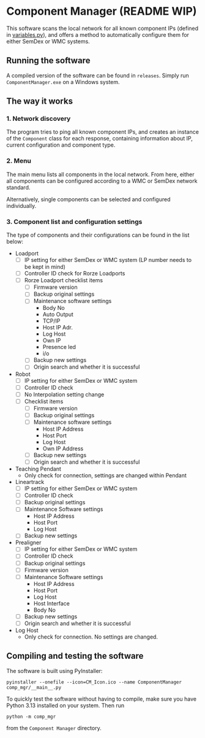 # Component Manager (README WIP)

This software scans the local network for all known component IPs (defined in [variables.py](comp_mgr/variables.py)), and offers a method to automatically configure them for either SemDex or WMC systems.

## Running the software

A compiled version of the software can be found in `releases`. Simply run `ComponentManager.exe` on a Windows system.

## The way it works

### 1. Network discovery 

The program tries to ping all known component IPs, and creates an instance of the `Component` class for each response, containing information about IP, current configuration and component type.

### 2. Menu

The main menu lists all components in the local network. From here, either all components can be configured according to a WMC or SemDex network standard.

Alternatively, single components can be selected and configured individually.

### 3. Component list and configuration settings

The type of components and their configurations can be found in the list below:

- Loadport
    - [ ] IP setting for either SemDex or WMC system (LP number needs to be kept in mind)
    - [ ] Controller ID check for Rorze Loadports
    - [ ] Rorze Loadport checklist items
        - [ ] Firmware version
        - [ ] Backup original settings
        - [ ] Maintenance software settings
            - Body No
            - Auto Output
            - TCP/IP
            - Host IP Adr.
            - Log Host
            - Own IP
            - Presence led
            - i/o
        - [ ] Backup new settings
        - [ ] Origin search and whether it is successful
- Robot
    - [ ] IP setting for either SemDex or WMC system
    - [ ] Controller ID check
    - [ ] No Interpolation setting change
    - [ ] Checklist items
        - [ ] Firmware version
        - [ ] Backup original settings
        - [ ] Maintenance software settings
            - Host IP Address
            - Host Port
            - Log Host
            - Own IP Address
        - [ ] Backup new settings
        - [ ] Origin search and whether it is successful
- Teaching Pendant
    - Only check for connection, settings are changed within Pendant
- Lineartrack
    - [ ] IP setting for either SemDex or WMC system
    - [ ] Controller ID check
    - [ ] Backup original settings
    - [ ] Maintenance Software settings
        - Host IP Address
        - Host Port
        - Log Host
    - [ ] Backup new settings
- Prealigner
    - [ ] IP setting for either SemDex or WMC system
    - [ ] Controller ID check
    - [ ] Backup original settings
    - [ ] Firmware version
    - [ ] Maintenance Software settings
        - Host IP Address
        - Host Port
        - Log Host
        - Host Interface
        - Body No
    - [ ] Backup new settings
    - [ ] Origin search and whether it is successful
- Log Host
    - Only check for connection. No settings are changed.

## Compiling and testing the software

The software is built using PyInstaller:

```
pyinstaller --onefile --icon=CM_Icon.ico --name ComponentManager comp_mgr/__main__.py
```

To quickly test the software without having to compile, make sure you have Python 3.13 installed on your system. Then run

```
python -m comp_mgr
```

from the `Component Manager` directory.
